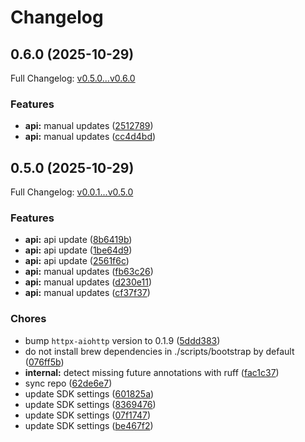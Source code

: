 # Changelog

## 0.6.0 (2025-10-29)

Full Changelog: [v0.5.0...v0.6.0](https://github.com/Alchemyst-ai/alchemyst-sdk-python/compare/v0.5.0...v0.6.0)

### Features

* **api:** manual updates ([2512789](https://github.com/Alchemyst-ai/alchemyst-sdk-python/commit/2512789d20bdc320da062a5b752fdebd070fbfbb))
* **api:** manual updates ([cc4d4bd](https://github.com/Alchemyst-ai/alchemyst-sdk-python/commit/cc4d4bd22e25e7f468743c8785a18f36bed2c50f))

## 0.5.0 (2025-10-29)

Full Changelog: [v0.0.1...v0.5.0](https://github.com/Alchemyst-ai/alchemyst-sdk-python/compare/v0.0.1...v0.5.0)

### Features

* **api:** api update ([8b6419b](https://github.com/Alchemyst-ai/alchemyst-sdk-python/commit/8b6419b8d3645059c5231c4e14dd1fe46b6dd3d8))
* **api:** api update ([1be64d9](https://github.com/Alchemyst-ai/alchemyst-sdk-python/commit/1be64d9cd19dc3df6d72ebb5b2496779e9b76424))
* **api:** api update ([2561f6c](https://github.com/Alchemyst-ai/alchemyst-sdk-python/commit/2561f6c5d35bfa474858bab7ee03999c765bc7d6))
* **api:** manual updates ([fb63c26](https://github.com/Alchemyst-ai/alchemyst-sdk-python/commit/fb63c269c64dea5e2881d557c81581056f21da05))
* **api:** manual updates ([d230e11](https://github.com/Alchemyst-ai/alchemyst-sdk-python/commit/d230e11ea56f28969fc8b6a2c2e3f80890430b34))
* **api:** manual updates ([cf37f37](https://github.com/Alchemyst-ai/alchemyst-sdk-python/commit/cf37f371698f25907a245a5db5dfd2663e1e4451))


### Chores

* bump `httpx-aiohttp` version to 0.1.9 ([5ddd383](https://github.com/Alchemyst-ai/alchemyst-sdk-python/commit/5ddd3838203c871a97ab101d0fa71755a3b835ef))
* do not install brew dependencies in ./scripts/bootstrap by default ([076ff5b](https://github.com/Alchemyst-ai/alchemyst-sdk-python/commit/076ff5bb3bd43bd7c998a64fc5e7395eaaabdb27))
* **internal:** detect missing future annotations with ruff ([fac1c37](https://github.com/Alchemyst-ai/alchemyst-sdk-python/commit/fac1c371e564ca90bc31cef5335c8285ef1ab92a))
* sync repo ([62de6e7](https://github.com/Alchemyst-ai/alchemyst-sdk-python/commit/62de6e77fe0e2ea96813fec36c0e3f7eaa30ab9c))
* update SDK settings ([601825a](https://github.com/Alchemyst-ai/alchemyst-sdk-python/commit/601825a483ca56ead67e7bc952ede6eb595e66f1))
* update SDK settings ([8369476](https://github.com/Alchemyst-ai/alchemyst-sdk-python/commit/8369476293e115785102255d3cf1d702daf3140c))
* update SDK settings ([07f1747](https://github.com/Alchemyst-ai/alchemyst-sdk-python/commit/07f1747979ce926f286592beca52748afdd79a11))
* update SDK settings ([be467f2](https://github.com/Alchemyst-ai/alchemyst-sdk-python/commit/be467f232ee161643d1a9ad804161598900d56ff))
